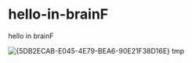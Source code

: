 # hello-in-brainF
hello in brainF

![{5DB2ECAB-E045-4E79-BEA6-90E21F38D16E} tmp](https://user-images.githubusercontent.com/88187787/139253846-7b9d3f74-9f2e-4507-9607-21c83ce19eca.png)
